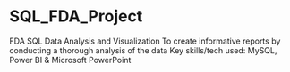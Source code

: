 # SQL_FDA_Project
FDA SQL Data Analysis and Visualization To create informative reports by conducting a thorough analysis of the data Key skills/tech used: MySQL, Power BI &amp; Microsoft PowerPoint
